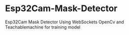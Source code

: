 # Esp32Cam-Mask-Detector
Esp32Cam Mask Detector Using WebSockets OpenCv and Teachablemachine for training model 
